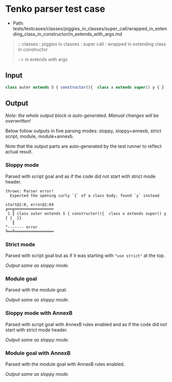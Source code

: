 # Tenko parser test case

- Path: tests/testcases/classes/piggies_in_classes/super_call/wrapped_in_extending_class_in_constructor/in_extends_with_args.md

> :: classes : piggies in classes : super call : wrapped in extending class in constructor
>
> ::> in extends with args

## Input

`````js
class outer extends S { constructor(){  class x extends super() y { }  }}
`````

## Output

_Note: the whole output block is auto-generated. Manual changes will be overwritten!_

Below follow outputs in five parsing modes: sloppy, sloppy+annexb, strict script, module, module+annexb.

Note that the output parts are auto-generated by the test runner to reflect actual result.

### Sloppy mode

Parsed with script goal and as if the code did not start with strict mode header.

`````
throws: Parser error!
  Expected the opening curly `{` of a class body, found `y` instead

start@1:0, error@1:64
╔══╦═════════════════
 1 ║ class outer extends S { constructor(){  class x extends super() y { }  }}
   ║                                                                 ^------- error
╚══╩═════════════════

`````

### Strict mode

Parsed with script goal but as if it was starting with `"use strict"` at the top.

_Output same as sloppy mode._

### Module goal

Parsed with the module goal.

_Output same as sloppy mode._

### Sloppy mode with AnnexB

Parsed with script goal with AnnexB rules enabled and as if the code did not start with strict mode header.

_Output same as sloppy mode._

### Module goal with AnnexB

Parsed with the module goal with AnnexB rules enabled.

_Output same as sloppy mode._
